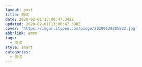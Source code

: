 ```yaml
---
layout: post
title: 测试
date: 2020-02-01T13:00:47.342Z
updated: 2020-02-01T13:00:47.398Z
cover: 'https://imgur.itypen.com/picgo/20200129205822.jpg'
abbrlink: emmm
tags:
  - 测试
style: smart
categories:
  - 测试
---
```


